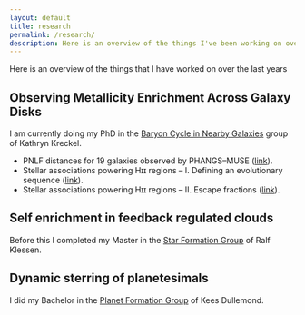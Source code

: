 ```yaml
---
layout: default
title: research
permalink: /research/
description: Here is an overview of the things I've been working on over the last years
---
```


Here is an overview of the things that I have worked on over the last years

## Observing Metallicity Enrichment Across Galaxy Disks

I am currently doing my PhD in the [Baryon Cycle in Nearby Galaxies](https://wwwstaff.ari.uni-heidelberg.de/kkreckel/) group of Kathryn Kreckel. 
* PNLF distances for 19 galaxies observed by PHANGS–MUSE ([link](/research/pnlf)).
* Stellar associations powering Hɪɪ regions – I. Defining an evolutionary sequence ([link](/research/evolution)).
* Stellar associations powering Hɪɪ regions – II. Escape fractions ([link](/research/escape_fractions)).

## Self enrichment in feedback regulated clouds

Before this I completed my Master in the [Star Formation Group](http://klessen.org/) of Ralf Klessen.

## Dynamic sterring of planetesimals

I did my Bachelor in the [Planet Formation Group](http://www.ita.uni-heidelberg.de/~dullemond/) of Kees Dullemond. 